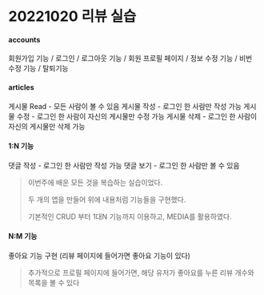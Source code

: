 # 20221020 리뷰 실습

#### accounts
회원가입 기능 / 로그인 / 로그아웃 기능 / 회원 프로필 페이지 / 정보 수정 기능 / 비번 수정 기능 / 탈퇴기능

#### articles
게시물 Read - 모든 사람이 볼 수 있음
게시물 작성 - 로그인 한 사람만 작성 가능
게시물 수정 - 로그인 한 사람이 자신의 게시물만 수정 가능
게시물 삭제 - 로그인 한 사람이 자신의 게시물만 삭제 가능

#### 1:N 기능

댓글 작성 - 로그인 한 사람만 작성 가능
댓글 보기 - 로그인 한 사람만 볼 수 있음

> 이번주에 배운 모든 것을 복습하는 실습이었다.
>
> 두 개의 앱을 만들어 위에 내용처럼 기능들을 구현했다.
>
> 기본적인 CRUD 부터 1대N 기능까지 이용하고, MEDIA를 활용하였다.

#### N:M 기능

좋아요 기능 구현 (리뷰 페이지에 들어가면 좋아요 기능이 있다)

> 추가적으로 프로필 페이지에 들어가면, 해당 유저가 좋아요를 누른 리뷰 개수와 목록을 볼 수 있다


